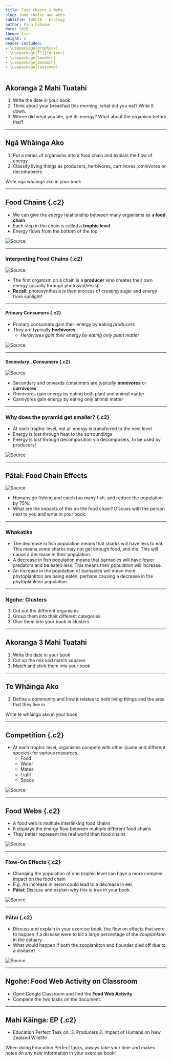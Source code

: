 ```yaml
---
title: Food Chains & Webs
slug: food-chains-and-webs
subtitle: 10SCIE - Ecology
author: Finn LeSueur
date: 2020
theme: finn
weight: 2
header-includes:
- \usepackage{graphicx}
- \usepackage[T1]{fontenc}
- \usepackage{lmodern}
- \usepackage{amsmath}
- \usepackage{textcomp}
---
```


## Akoranga 2 Mahi Tuatahi

1. Write the date in your book
2. Think about your breakfast this morning, what did you eat? Write it down.
3. Where did what you ate, get its energy? What about the organism before that?

---

## Ngā Whāinga Ako

1. Put a series of organisms into a food chain and explain the flow of energy
2. Classify living things as producers, herbivores, carnivores, omnivores or decomposers

<p class="instruction">Write ngā whāinga ako in your book</p>

---

## Food Chains {.c2}

- We can give the _energy_ relationship between many organisms as a __food chain__
- Each step in the chain is called a __trophic level__
- Energy flows from the bottom of the top

![[Source](https://commons.wikimedia.org/wiki/File:Simplified_food_chain.svg)](https://upload.wikimedia.org/wikipedia/commons/thumb/2/2b/Simplified_food_chain.svg/790px-Simplified_food_chain.svg.png)

---

### Interpreting Food Chains {.c2}

![[Source](https://en.wikipedia.org/wiki/Ecological_pyramid)](https://upload.wikimedia.org/wikipedia/commons/thumb/d/d4/Ecological_Pyramid.png/720px-Ecological_Pyramid.png)

- The first organism on a chain is a __producer__ who creates their own energy (usually through photosynthesis)
- __Recall__: photosynthesis is then process of creating sugar and energy from sunlight!

---

#### Primary Consumers {.c2}

- Primary consumers gain their energy by eating _producers_
- They are typically __herbivores__
    - _Herbivores gain their energy by eating only plant matter_

![[Source](https://en.wikipedia.org/wiki/Ecological_pyramid)](https://upload.wikimedia.org/wikipedia/commons/thumb/d/d4/Ecological_Pyramid.png/720px-Ecological_Pyramid.png)

---

#### Secondary.. Consumers {.c2}

![[Source](https://en.wikipedia.org/wiki/Ecological_pyramid)](https://upload.wikimedia.org/wikipedia/commons/thumb/d/d4/Ecological_Pyramid.png/720px-Ecological_Pyramid.png)

- Secondary and onwards consumers are typically __omnivores__ or __carnivores__
- Omnivores gain energy by eating both plant and animal matter
- Carnivores gain energy by eating only animal matter

---

### Why does the pyramid get smaller? {.c2}

- At each trophic level, not all energy is transferred to the next level
- Energy is lost through heat to the surroundings
- Energy is lost through decomposition via decomposers, to be used by producers!

![[Source](https://en.wikipedia.org/wiki/Ecological_pyramid)](https://upload.wikimedia.org/wikipedia/commons/thumb/d/d4/Ecological_Pyramid.png/720px-Ecological_Pyramid.png)

---

## Pātai: Food Chain Effects

![[Source](https://www.learnz.org.nz/marinereserves191/bg-standard-f/introducing-marine-ecosystems)](https://www.learnz.org.nz/sites/learnz.org.nz/files/food-chain.jpg)

- Humans go fishing and catch too many fish, and reduce the population by 75%.
- What are the impacts of this on the food chain? Discuss with the person next to you and write in your book.

---

### Whakatika

- The decrease in fish population means that sharks will have less to eat. This means some sharks may not get enough food, and die. This will cause a decrease in their population.
- A decrease in fish population means that barnacles will have fewer predators and be eaten less. This means their population will increase.
- An increase in the population of barnacles will mean more phytoplankton are being eaten, perhaps causing a decrease in the phytoplankton population.

---

### Ngohe: Clusters

1. Cut out the different organisms
2. Group them into their different categories
3. Glue them into your book in clusters

---

## Akoranga 3 Mahi Tuatahi

1. Write the date in your book
2. Cut up the mix and match squares
3. Match and stick them into your book

----

## Te Whāinga Ako

1. Define a community and how it relates to both living things and the area that they live in

<p class="instruction">Write te whāinga ako in your book</p>

---

## Competition {.c2}

- At each trophic level, organisms compete with other (same and different species) for various resources.
    - Food
    - Water
    - Mates
    - Light
    - Space

![[Source](https://www.brighthub.com/environment/science-environmental/articles/90653/)](https://img.bhs4.com/b3/f/b3f7ca8cf03a266a19deac21a4f40793bfa7ac48_large.jpg)

---

## Food Webs {.c2}

- A food web is multiple interlinking food chains
- It displays the energy flow between multiple different food chains
- They better represent the real world than food chains

![[Source](https://teara.govt.nz/en/diagram/11628/freshwater-food-web)](https://teara.govt.nz/files/large_images/di-11628-enz.gif)

---

### Flow-On Effects {.c2}

- Changing the population of one trophic level can have a more complex impact on the food chain
- E.g. An increase in heron could lead to a decrease in eel.
- __Pātai:__ Discuss and explain why this is true in your book.

![[Source](https://teara.govt.nz/en/diagram/11628/freshwater-food-web)](https://teara.govt.nz/files/large_images/di-11628-enz.gif)

---

### Pātai {.c2}

- Discuss and explain in your exercise book, the flow on effects that were to happen if a disease were to kill a large percentage of the _zooplankton_ in the estuary.
- What would happen if both the zooplankton and flounder died off due to a disease?

![[Source](http://pbstiavaj.blogspot.com/2017/02/estuary-food-web.html)](https://1.bp.blogspot.com/-dm7f-g7CKBo/WKZUcb-7ZbI/AAAAAAAAAk4/1L_IJtqMNc0Yf9sGJqroXFGQ5q-IU6k5wCLcB/s1600/Screenshot%2B2017-02-17%2Bat%2B2.17.32%2BPM.png)

---

## Ngohe: Food Web Activity on Classroom

- Open Google Classroom and find the __Food Web Activity__
- Complete the two tasks on the document.

---

## Mahi Kāinga: EP {.c2}

- Education Perfect Task on:
    3. Producers
    2. Impact of Humans on New Zealand Wildlife

<p class="instruction">When doing Education Perfect tasks, always take your time and makes notes on any new information in your exercise book! </p>
